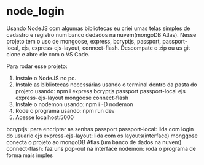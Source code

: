 # node_login
Usando NodeJS com algumas bibliotecas eu criei umas telas simples de cadastro e registro num banco dedados na nuvem(mongoDB Atlas).
Nesse projeto tem o uso de mongoose, express, bcryptjs, passport, passport-local, ejs, express-ejs-layout, connect-flash.
Descompate o zip ou us git clone e abre ele com o VS Code.

Para rodar esse projeto:
1. Instale o NodeJS no pc.
2. Instale as bibliotecas necessárias usando o terminal dentro da pasta do projeto usando: 
npm i express bcryptjs passport passport-local ejs express-ejs-layout mongoose connect-flash
3. Instale o nodemon usando: npm i -D nodemon
4. Rode o programa usando: npm run dev
5. Acesse localhost:5000


bcryptjs: para encriptar as senhas
passport passport-local: lida com login do usuario
ejs express-ejs-layout: lida com os layouts(interface)
monggose conecta o projeto ao mongoDB Atlas (um banco de dados na nuvem)
connect-flash: faz uns pop-out na interface
nodemon: roda o programa de forma mais imples


